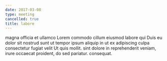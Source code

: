 ```yaml
---
date: 2017-03-08
type: meeting
cancelled: true
title: labore
---
```

magna officia et ullamco Lorem commodo cillum eiusmod labore qui Duis eu dolor sit nostrud sunt ut tempor ipsum aliquip in ut ex adipiscing culpa consectetur fugiat velit Ut quis mollit. sint dolore in reprehenderit veniam, irure occaecat proident, do sed pariatur. consequat.